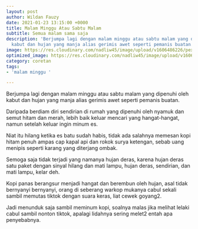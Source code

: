 ```yaml
---
layout: post
author: Wildan Fauzy
date: 2021-01-23 13:15:00 +0000
title: Malam Minggu Atau Sabtu Malam
subtitle: Semua malam sama saja
description: 'Berjumpa lagi dengan malam minggu atau sabtu malam yang dipenuhi oleh
  kabut dan hujan yang manja alias gerimis awet seperti pemanis buatan. '
image: https://res.cloudinary.com/nadliw45/image/upload/v1606486226/pexels-aadil-2734406_aav1is.jpg
optimized_image: https://res.cloudinary.com/nadliw45/image/upload/v1606486226/pexels-aadil-2734406_aav1is.jpg
category: coretan
tags:
- 'malam minggu '

---
```

Berjumpa lagi dengan malam minggu atau sabtu malam yang dipenuhi oleh kabut dan hujan yang manja alias gerimis awet seperti pemanis buatan.

Daripada berdiam diri sendirian di rumah yang dipenuhi oleh nyamuk dan semut hitam dan merah, lebih baik keluar mencari yang hangat-hangat, namun setelah keluar ingin minum es. 

Niat itu hilang ketika es batu sudah habis, tidak ada salahnya memesan kopi hitam penuh ampas cap kapal api dan rokok surya ketengan, sebab uang menipis seperti karang yang diterjang ombak. 

Semoga saja tidak terjadi yang namanya hujan deras, karena hujan deras satu paket dengan sinyal hilang dan mati lampu, hujan deras, sendirian, dan mati lampu, kelar deh. 

Kopi panas berangsur menjadi hangat dan berembun oleh hujan, asal tidak bernyanyi bernyanyi, orang di seberang warkop mukanya cabul sekali sambil memutas tiktok dengan suara keras, liat cewek goyang2. 

Jadi menunduk saja sambil meminum kopi, soalnya malas jika melihat lelaki cabul sambil nonton tiktok, apalagi lidahnya sering melet2 entah apa penyebabnya. 